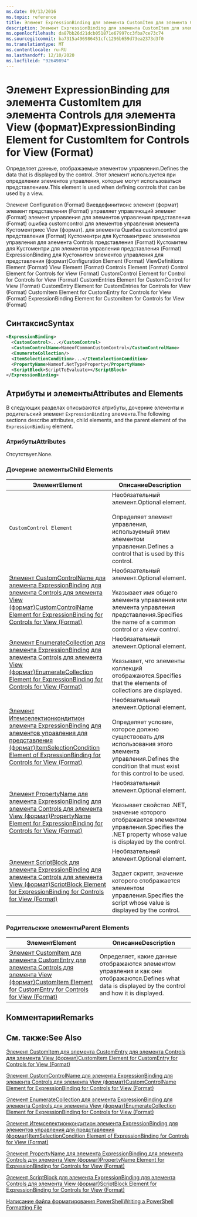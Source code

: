 ```yaml
---
ms.date: 09/13/2016
ms.topic: reference
title: Элемент ExpressionBinding для элемента CustomItem для элемента Controls для элемента View (формат)
description: Элемент ExpressionBinding для элемента CustomItem для элемента Controls для элемента View (формат)
ms.openlocfilehash: da87bb26d21dcb051871e67997cc3fba7ce73c74
ms.sourcegitcommit: ba7315a496986451cfc1296b659d73ea2373d3f0
ms.translationtype: MT
ms.contentlocale: ru-RU
ms.lasthandoff: 12/10/2020
ms.locfileid: "92649894"
---
```

# <a name="expressionbinding-element-for-customitem-for-controls-for-view-format"></a><span data-ttu-id="ddee9-103">Элемент ExpressionBinding для элемента CustomItem для элемента Controls для элемента View (формат)</span><span class="sxs-lookup"><span data-stu-id="ddee9-103">ExpressionBinding Element for CustomItem for Controls for View (Format)</span></span>

<span data-ttu-id="ddee9-104">Определяет данные, отображаемые элементом управления.</span><span class="sxs-lookup"><span data-stu-id="ddee9-104">Defines the data that is displayed by the control.</span></span> <span data-ttu-id="ddee9-105">Этот элемент используется при определении элементов управления, которые могут использоваться представлением.</span><span class="sxs-lookup"><span data-stu-id="ddee9-105">This element is used when defining controls that can be used by a view.</span></span>

<span data-ttu-id="ddee9-106">Элемент Configuration (Format) Виевдефинитионс элемент (формат) элемент представления (Format) управляет управляющий элемент (Format) элемент управления для элементов управления представления (Format) ошибка customcontrol для элементов управления элемента Кустоментриес View (формат). для элемента Ошибка customcontrol для представления (Format) Кустоментри для Кустоментриес элементов управления для элемента Controls представления (Format) Кустомитем для Кустоментри для элементов управления представления (Format) ExpressionBinding для Кустомитем элементов управления для представления (формат)</span><span class="sxs-lookup"><span data-stu-id="ddee9-106">Configuration Element (Format) ViewDefinitions Element (Format) View Element (Format) Controls Element (Format) Control Element for Controls for View (Format) CustomControl Element for Control for Controls for View (Format) CustomEntries Element for CustomControl for View (Format) CustomEntry Element for CustomEntries for Controls for View (Format) CustomItem Element for CustomEntry for Controls for View (Format) ExpressionBinding Element for CustomItem for Controls for View (Format)</span></span>

## <a name="syntax"></a><span data-ttu-id="ddee9-107">Синтаксис</span><span class="sxs-lookup"><span data-stu-id="ddee9-107">Syntax</span></span>

```xml
<ExpressionBinding>
  <CustomControl>...</CustomControl>
  <CustomControlName>NameofCommonCustomControl</CustomControlName>
  <EnumerateCollection/>
  <ItemSelectionCondition>...</ItemSelectionCondition>
  <PropertyName>Nameof.NetTypeProperty</PropertyName>
  <ScriptBlock>ScriptToEvaluate></ScriptBlock>
</ExpressionBinding>
```

## <a name="attributes-and-elements"></a><span data-ttu-id="ddee9-108">Атрибуты и элементы</span><span class="sxs-lookup"><span data-stu-id="ddee9-108">Attributes and Elements</span></span>

<span data-ttu-id="ddee9-109">В следующих разделах описываются атрибуты, дочерние элементы и родительский элемент `ExpressionBinding` элемента.</span><span class="sxs-lookup"><span data-stu-id="ddee9-109">The following sections describe attributes, child elements, and the parent element of the `ExpressionBinding` element.</span></span>

### <a name="attributes"></a><span data-ttu-id="ddee9-110">Атрибуты</span><span class="sxs-lookup"><span data-stu-id="ddee9-110">Attributes</span></span>

<span data-ttu-id="ddee9-111">Отсутствует.</span><span class="sxs-lookup"><span data-stu-id="ddee9-111">None.</span></span>

### <a name="child-elements"></a><span data-ttu-id="ddee9-112">Дочерние элементы</span><span class="sxs-lookup"><span data-stu-id="ddee9-112">Child Elements</span></span>

|<span data-ttu-id="ddee9-113">Элемент</span><span class="sxs-lookup"><span data-stu-id="ddee9-113">Element</span></span>|<span data-ttu-id="ddee9-114">Описание</span><span class="sxs-lookup"><span data-stu-id="ddee9-114">Description</span></span>|
|-------------|-----------------|
|`CustomControl Element`|<span data-ttu-id="ddee9-115">Необязательный элемент.</span><span class="sxs-lookup"><span data-stu-id="ddee9-115">Optional element.</span></span><br /><br /> <span data-ttu-id="ddee9-116">Определяет элемент управления, используемый этим элементом управления.</span><span class="sxs-lookup"><span data-stu-id="ddee9-116">Defines a control that is used by this control.</span></span>|
|[<span data-ttu-id="ddee9-117">Элемент CustomControlName для элемента ExpressionBinding для элемента Controls для элемента View (формат)</span><span class="sxs-lookup"><span data-stu-id="ddee9-117">CustomControlName Element for ExpressionBinding for Controls for View (Format)</span></span>](./customcontrolname-element-for-expressionbinding-for-controls-for-view-format.md)|<span data-ttu-id="ddee9-118">Необязательный элемент.</span><span class="sxs-lookup"><span data-stu-id="ddee9-118">Optional element.</span></span><br /><br /> <span data-ttu-id="ddee9-119">Указывает имя общего элемента управления или элемента управления представления.</span><span class="sxs-lookup"><span data-stu-id="ddee9-119">Specifies the name of a common control or a view control.</span></span>|
|[<span data-ttu-id="ddee9-120">Элемент EnumerateCollection для элемента ExpressionBinding для элемента Controls для элемента View (формат)</span><span class="sxs-lookup"><span data-stu-id="ddee9-120">EnumerateCollection Element for ExpressionBinding for Controls for View (Format)</span></span>](./enumeratecollection-element-for-expressionbinding-for-controls-for-view-format.md)|<span data-ttu-id="ddee9-121">Необязательный элемент.</span><span class="sxs-lookup"><span data-stu-id="ddee9-121">Optional element.</span></span><br /><br /> <span data-ttu-id="ddee9-122">Указывает, что элементы коллекций отображаются.</span><span class="sxs-lookup"><span data-stu-id="ddee9-122">Specifies that the elements of collections are displayed.</span></span>|
|[<span data-ttu-id="ddee9-123">Элемент Итемселектионкондитион элемента ExpressionBinding для элементов управления для представления (формат)</span><span class="sxs-lookup"><span data-stu-id="ddee9-123">ItemSelectionCondition Element of ExpressionBinding for Controls for View (Format)</span></span>](./itemselectioncondition-element-for-expressionbinding-for-controls-for-view-format.md)|<span data-ttu-id="ddee9-124">Необязательный элемент.</span><span class="sxs-lookup"><span data-stu-id="ddee9-124">Optional element.</span></span><br /><br /> <span data-ttu-id="ddee9-125">Определяет условие, которое должно существовать для использования этого элемента управления.</span><span class="sxs-lookup"><span data-stu-id="ddee9-125">Defines the condition that must exist for this control to be used.</span></span>|
|[<span data-ttu-id="ddee9-126">Элемент PropertyName для элемента ExpressionBinding для элемента Controls для элемента View (формат)</span><span class="sxs-lookup"><span data-stu-id="ddee9-126">PropertyName Element for ExpressionBinding for Controls for View (Format)</span></span>](./propertyname-element-for-expressionbinding-for-controls-for-view-format.md)|<span data-ttu-id="ddee9-127">Необязательный элемент.</span><span class="sxs-lookup"><span data-stu-id="ddee9-127">Optional element.</span></span><br /><br /> <span data-ttu-id="ddee9-128">Указывает свойство .NET, значение которого отображается элементом управления.</span><span class="sxs-lookup"><span data-stu-id="ddee9-128">Specifies the .NET property whose value is displayed by the control.</span></span>|
|[<span data-ttu-id="ddee9-129">Элемент ScriptBlock для элемента ExpressionBinding для элемента Controls для элемента View (формат)</span><span class="sxs-lookup"><span data-stu-id="ddee9-129">ScriptBlock Element for ExpressionBinding for Controls for View (Format)</span></span>](./scriptblock-element-for-expressionbinding-for-controls-for-view-format.md)|<span data-ttu-id="ddee9-130">Необязательный элемент.</span><span class="sxs-lookup"><span data-stu-id="ddee9-130">Optional element.</span></span><br /><br /> <span data-ttu-id="ddee9-131">Задает скрипт, значение которого отображается элементом управления.</span><span class="sxs-lookup"><span data-stu-id="ddee9-131">Specifies the script whose value is displayed by the control.</span></span>|

### <a name="parent-elements"></a><span data-ttu-id="ddee9-132">Родительские элементы</span><span class="sxs-lookup"><span data-stu-id="ddee9-132">Parent Elements</span></span>

|<span data-ttu-id="ddee9-133">Элемент</span><span class="sxs-lookup"><span data-stu-id="ddee9-133">Element</span></span>|<span data-ttu-id="ddee9-134">Описание</span><span class="sxs-lookup"><span data-stu-id="ddee9-134">Description</span></span>|
|-------------|-----------------|
|[<span data-ttu-id="ddee9-135">Элемент CustomItem для элемента CustomEntry для элемента Controls для элемента View (формат)</span><span class="sxs-lookup"><span data-stu-id="ddee9-135">CustomItem Element for CustomEntry for Controls for View (Format)</span></span>](./customitem-element-for-customentry-for-controls-for-view-format.md)|<span data-ttu-id="ddee9-136">Определяет, какие данные отображаются элементом управления и как они отображаются.</span><span class="sxs-lookup"><span data-stu-id="ddee9-136">Defines what data is displayed by the control and how it is displayed.</span></span>|

## <a name="remarks"></a><span data-ttu-id="ddee9-137">Комментарии</span><span class="sxs-lookup"><span data-stu-id="ddee9-137">Remarks</span></span>

## <a name="see-also"></a><span data-ttu-id="ddee9-138">См. также:</span><span class="sxs-lookup"><span data-stu-id="ddee9-138">See Also</span></span>

[<span data-ttu-id="ddee9-139">Элемент CustomItem для элемента CustomEntry для элемента Controls для элемента View (формат)</span><span class="sxs-lookup"><span data-stu-id="ddee9-139">CustomItem Element for CustomEntry for Controls for View (Format)</span></span>](./customitem-element-for-customentry-for-controls-for-view-format.md)

[<span data-ttu-id="ddee9-140">Элемент CustomControlName для элемента ExpressionBinding для элемента Controls для элемента View (формат)</span><span class="sxs-lookup"><span data-stu-id="ddee9-140">CustomControlName Element for ExpressionBinding for Controls for View (Format)</span></span>](./customcontrolname-element-for-expressionbinding-for-controls-for-view-format.md)

[<span data-ttu-id="ddee9-141">Элемент EnumerateCollection для элемента ExpressionBinding для элемента Controls для элемента View (формат)</span><span class="sxs-lookup"><span data-stu-id="ddee9-141">EnumerateCollection Element for ExpressionBinding for Controls for View (Format)</span></span>](./enumeratecollection-element-for-expressionbinding-for-controls-for-view-format.md)

[<span data-ttu-id="ddee9-142">Элемент Итемселектионкондитион элемента ExpressionBinding для элементов управления для представления (формат)</span><span class="sxs-lookup"><span data-stu-id="ddee9-142">ItemSelectionCondition Element of ExpressionBinding for Controls for View (Format)</span></span>](./itemselectioncondition-element-for-expressionbinding-for-controls-for-view-format.md)

[<span data-ttu-id="ddee9-143">Элемент PropertyName для элемента ExpressionBinding для элемента Controls для элемента View (формат)</span><span class="sxs-lookup"><span data-stu-id="ddee9-143">PropertyName Element for ExpressionBinding for Controls for View (Format)</span></span>](./propertyname-element-for-expressionbinding-for-controls-for-view-format.md)

[<span data-ttu-id="ddee9-144">Элемент ScriptBlock для элемента ExpressionBinding для элемента Controls для элемента View (формат)</span><span class="sxs-lookup"><span data-stu-id="ddee9-144">ScriptBlock Element for ExpressionBinding for Controls for View (Format)</span></span>](./scriptblock-element-for-expressionbinding-for-controls-for-view-format.md)

[<span data-ttu-id="ddee9-145">Написание файла форматирования PowerShell</span><span class="sxs-lookup"><span data-stu-id="ddee9-145">Writing a PowerShell Formatting File</span></span>](./writing-a-powershell-formatting-file.md)
